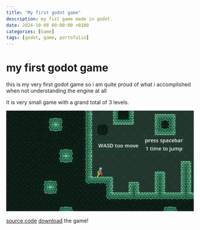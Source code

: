```yaml
---
title: "My first godot game"
description: my fist game made in godot.
date: 2024-10-08 00:00:00 +0100
categories: [Game]
tags: [godot, game, portofolio]
---
```


# my first godot game

this is my very first godot game so i am quite proud of what i accomplished when not understanding the engine at all

It is very small game with a grand total of 3 levels.

![me](/assets/img/post/first-godot-game.png)

[source code](https://github.com/DeanLemans/2d-platformer-godot) [download](https://github.com/DeanLemans/2d-platformer-godot/releases) the game!

